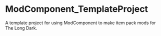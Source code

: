 # ModComponent_TemplateProject
A template project for using ModComponent to make item pack mods for The Long Dark.
